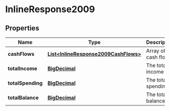 
# InlineResponse2009

## Properties
Name | Type | Description | Notes
------------ | ------------- | ------------- | -------------
**cashFlows** | [**List&lt;InlineResponse2009CashFlows&gt;**](InlineResponse2009CashFlows.md) | Array of cash flows | 
**totalIncome** | [**BigDecimal**](BigDecimal.md) | The total income | 
**totalSpending** | [**BigDecimal**](BigDecimal.md) | The total spending | 
**totalBalance** | [**BigDecimal**](BigDecimal.md) | The total balance | 




